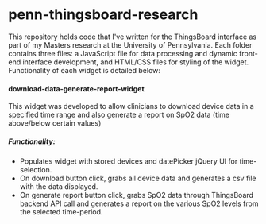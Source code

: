 # penn-thingsboard-research
This repository holds code that I've written for the ThingsBoard interface as part of my Masters research at the University of 
Pennsylvania. Each folder contains three files: a JavaScript file for data processing and dynamic front-end interface development,
and HTML/CSS files for styling of the widget. Functionality of each widget is detailed below:

#### **download-data-generate-report-widget**

This widget was developed to allow clinicians to download device data in a specified time range and also generate a report on SpO2 data (time above/below certain values)

  ##### Functionality: 
  * Populates widget with stored devices and datePicker jQuery UI for time-selection.
  * On download button click, grabs all device data and generates a csv file with the data displayed. 
  * On generate report button click, grabs SpO2 data through ThingsBoard backend API call and generates a report on the various SpO2 levels
    from the selected time-period. 

